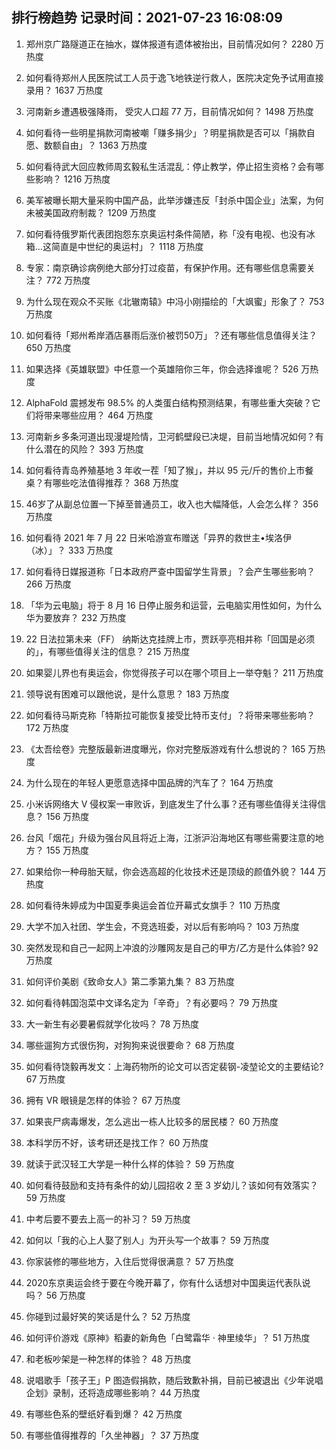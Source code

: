 
## 排行榜趋势 记录时间：2021-07-23 16:08:09
  
  1. 郑州京广路隧道正在抽水，媒体报道有遗体被抬出，目前情况如何？ 2280 万热度
    
  2. 如何看待郑州人民医院试工人员于逸飞地铁逆行救人，医院决定免予试用直接录用？ 1637 万热度
    
  3. 河南新乡遭遇极强降雨， 受灾人口超 77 万，目前情况如何？ 1498 万热度
    
  4. 如何看待一些明星捐款河南被嘲「赚多捐少」？明星捐款是否可以「捐款自愿、数额自由」？ 1363 万热度
    
  5. 如何看待武大回应教师周玄毅私生活混乱：停止教学，停止招生资格？会有哪些影响？ 1216 万热度
    
  6. 美军被曝长期大量采购中国产品，此举涉嫌违反「封杀中国企业」法案，为何未被美国政府制裁？ 1209 万热度
    
  7. 如何看待俄罗斯代表团抱怨东京奥运村条件简陋，称「没有电视、也没有冰箱…这简直是中世纪的奥运村」？ 1118 万热度
    
  8. 专家：南京确诊病例绝大部分打过疫苗，有保护作用。还有哪些信息需要关注？ 772 万热度
    
  9. 为什么现在观众不买账《北辙南辕》中冯小刚描绘的「大飒蜜」形象了？ 753 万热度
    
  10. 如何看待「郑州希岸酒店暴雨后涨价被罚50万」？还有哪些信息值得关注？ 650 万热度
    
  11. 如果选择《英雄联盟》中任意一个英雄陪你三年，你会选择谁呢？ 526 万热度
    
  12. AlphaFold 震撼发布 98.5% 的人类蛋白结构预测结果，有哪些重大突破？它们将带来哪些应用？ 464 万热度
    
  13. 河南新乡多条河道出现漫堤险情，卫河鹤壁段已决堤，目前当地情况如何？有什么潜在的风险？ 393 万热度
    
  14. 如何看待青岛养殖基地 3 年收一茬「知了猴」，并以 95 元/斤的售价上市餐桌？有哪些吃法值得推荐？ 368 万热度
    
  15. 46岁了从副总位置一下掉至普通员工，收入也大幅降低，人会怎么样？ 356 万热度
    
  16. 如何看待 2021 年 7 月 22 日米哈游宣布赠送「异界的救世主•埃洛伊（冰）」？ 333 万热度
    
  17. 如何看待日媒报道称「日本政府严查中国留学生背景」？会产生哪些影响？ 266 万热度
    
  18. 「华为云电脑」将于 8 月 16 日停止服务和运营，云电脑实用性如何，为什么华为要放弃？ 232 万热度
    
  19. 22 日法拉第未来（FF） 纳斯达克挂牌上市，贾跃亭亮相并称「回国是必须的」，有哪些值得关注的信息？ 215 万热度
    
  20. 如果婴儿界也有奥运会，你觉得孩子可以在哪个项目上一举夺魁？ 211 万热度
    
  21. 领导说有困难可以跟他说，是什么意思？ 183 万热度
    
  22. 如何看待马斯克称「特斯拉可能恢复接受比特币支付」？将带来哪些影响？ 172 万热度
    
  23. 《太吾绘卷》完整版最新进度曝光，你对完整版游戏有什么想说的？ 165 万热度
    
  24. 为什么现在的年轻人更愿意选择中国品牌的汽车了？ 164 万热度
    
  25. 小米诉网络大 V 侵权案一审败诉，到底发生了什么事？还有哪些值得关注得信息？ 156 万热度
    
  26. 台风「烟花」升级为强台风且将近上海，江浙沪沿海地区有哪些需要注意的地方？ 155 万热度
    
  27. 如果给你一种母胎天赋，你会选高超的化妆技术还是顶级的颜值外貌？ 144 万热度
    
  28. 如何看待朱婷成为中国夏季奥运会首位开幕式女旗手？ 110 万热度
    
  29. 大学不加入社团、学生会，不竞选班委，对以后有影响吗？ 103 万热度
    
  30. 突然发现和自己一起网上冲浪的沙雕网友是自己的甲方/乙方是什么体验? 92 万热度
    
  31. 如何评价美剧《致命女人》第二季第九集？ 83 万热度
    
  32. 如何看待韩国泡菜中文译名定为「辛奇」？有必要吗？ 79 万热度
    
  33. 大一新生有必要暑假就学化妆吗？ 78 万热度
    
  34. 哪些遛狗方式很伤狗，对狗狗来说很要命？ 68 万热度
    
  35. 如何看待饶毅再发文：上海药物所的论文可以否定裴钢-凌堃论文的主要结论? 67 万热度
    
  36. 拥有 VR 眼镜是怎样的体验？ 67 万热度
    
  37. 如果丧尸病毒爆发，怎么逃出一栋人比较多的居民楼？ 60 万热度
    
  38. 本科学历不好，该考研还是找工作？ 60 万热度
    
  39. 就读于武汉轻工大学是一种什么样的体验？ 59 万热度
    
  40. 如何看待鼓励和支持有条件的幼儿园招收 2 至 3 岁幼儿？该如何有效落实？ 59 万热度
    
  41. 中考后要不要去上高一的补习？ 59 万热度
    
  42. 如何以「我的心上人娶了别人」为开头写一个故事？ 59 万热度
    
  43. 你家装修的哪些地方，入住后觉得很满意？ 57 万热度
    
  44. 2020东京奥运会终于要在今晚开幕了，你有什么话想对中国奥运代表队说吗？ 56 万热度
    
  45. 你碰到过最好笑的笑话是什么？ 52 万热度
    
  46. 如何评价游戏《原神》稻妻的新角色「白鹭霜华 · 神里绫华」？ 51 万热度
    
  47. 和老板吵架是一种怎样的体验？ 48 万热度
    
  48. 说唱歌手「孩子王」P 图造假捐款，随后致歉补捐，目前已被退出《少年说唱企划》录制，还将造成哪些影响？ 44 万热度
    
  49. 有哪些色系的壁纸好看到爆？ 42 万热度
    
  50. 有哪些值得推荐的「久坐神器」？ 37 万热度
    
